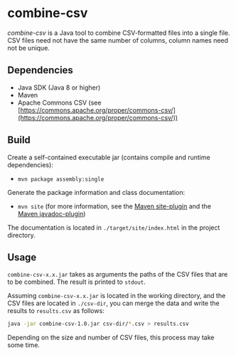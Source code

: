 # combine-csv

_combine-csv_ is a Java tool to combine CSV-formatted files into a single file. CSV files need not have the same number of columns, column names need not be unique.

## Dependencies

- Java SDK (Java 8 or higher)
- Maven
- Apache Commons CSV (see [https://commons.apache.org/proper/commons-csv/](https://commons.apache.org/proper/commons-csv/))

## Build

Create a self-contained executable jar (contains compile and runtime dependencies):

- `mvn package assembly:single`

Generate the package information and class documentation:

- `mvn site` (for more information, see the [Maven site-plugin](https://maven.apache.org/plugins/maven-site-plugin/usage.html) and the [Maven javadoc-plugin](https://maven.apache.org/plugins/maven-javadoc-plugin/usage.html))

The documentation is located in `./target/site/index.html` in the project directory.

## Usage

`combine-csv-x.x.jar` takes as arguments the paths of the CSV files that are to be combined. The result is printed to `stdout`.

Assuming `combine-csv-x.x.jar` is located in the working directory, and the CSV files are located in `./csv-dir`, you can merge the data and write the results to `results.csv` as follows: 
```sh
java -jar combine-csv-1.0.jar csv-dir/*.csv > results.csv
``` 

Depending on the size and number of CSV files, this process may take some time. 